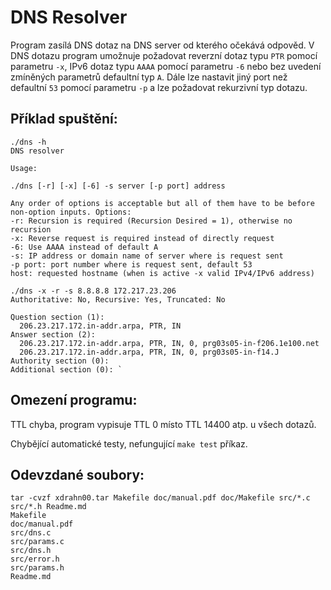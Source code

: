 DNS Resolver
============

Program zasílá DNS dotaz na DNS server od kterého očekává odpověd. V DNS dotazu program umožnuje požadovat reverzní dotaz typu `PTR` pomocí parametru `-x`, IPv6 dotaz typu `AAAA` pomocí parametru `-6` nebo bez uvedení zmíněných parametrů defaultní typ `A`. Dále lze nastavit jiný port než defaultní `53` pomocí parametru `-p` a lze požadovat rekurzivní typ dotazu.

## Příklad spuštění:

```
./dns -h
DNS resolver

Usage:

./dns [-r] [-x] [-6] -s server [-p port] address

Any order of options is acceptable but all of them have to be before non-option inputs. Options:
-r: Recursion is required (Recursion Desired = 1), otherwise no recursion
-x: Reverse request is required instead of directly request
-6: Use AAAA instead of default A
-s: IP address or domain name of server where is request sent
-p port: port number where is request sent, default 53
host: requested hostname (when is active -x valid IPv4/IPv6 address)
```
```
./dns -x -r -s 8.8.8.8 172.217.23.206
Authoritative: No, Recursive: Yes, Truncated: No

Question section (1):
  206.23.217.172.in-addr.arpa, PTR, IN
Answer section (2):
  206.23.217.172.in-addr.arpa, PTR, IN, 0, prg03s05-in-f206.1e100.net
  206.23.217.172.in-addr.arpa, PTR, IN, 0, prg03s05-in-f14.J
Authority section (0):
Additional section (0): `
```

## Omezení programu:

TTL chyba, program vypisuje TTL 0 místo TTL 14400 atp. u všech dotazů.

Chybějící automatické testy, nefungující `make test` příkaz.

## Odevzdané soubory:

```
tar -cvzf xdrahn00.tar Makefile doc/manual.pdf doc/Makefile src/*.c src/*.h Readme.md
Makefile
doc/manual.pdf
src/dns.c
src/params.c
src/dns.h
src/error.h
src/params.h
Readme.md
```
